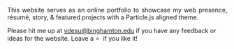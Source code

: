 <p align="justify">This website serves as an online portfolio to showcase my web presence, résumé, story, & featured projects with a Particle.js aligned theme.</p>

Please hit me up at vdesu@binghamton.edu if you have any feedback or ideas for the website. Leave a :star: &nbsp;if you like it!
